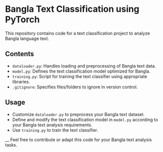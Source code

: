 # Bangla Text Classification using PyTorch

This repository contains code for a text classification project to analyze Bangla language text.

## Contents

- `dataloader.py`: Handles loading and preprocessing of Bangla text data.
- `model.py`: Defines the text classification model optimized for Bangla.
- `training.py`: Script for training the text classifier using appropriate libraries.
- `.gitignore`: Specifies files/folders to ignore in version control.

## Usage

- Customize `dataloader.py` to preprocess your Bangla text dataset.
- Define and modify the text classification model in `model.py` according to your Bangla text analysis requirements.
- Use `training.py` to train the text classifier.

__
Feel free to contribute or adapt this code for your Bangla text analysis tasks.
